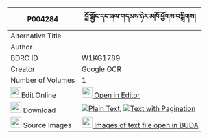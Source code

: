 |P004284|བློ་སྦྱོང་དང་ཞལ་གདམས་ཉེར་མཁོ་ཕྱོགས་བསྒྲིགས། 
| --- | --- 
|Alternative Title |
|Author | 
|BDRC ID | W1KG1789
|Creator | Google OCR
|Number of Volumes| 1
|<img width="25" src="https://img.icons8.com/color/25/000000/edit-property.png">Edit Online| [<img width="25" src="https://avatars.githubusercontent.com/u/45091458?s=200&v=4"> Open in Editor](http://editor.openpecha.org/P004284)
|<img width="25" src="https://img.icons8.com/fluent/48/000000/download-2.png"/>  Download | [![](https://img.icons8.com/color/20/000000/txt.png)Plain Text](https://github.com/Openpecha/P004284/releases/download/v1/lojong_dang_shyaldam_nyer_kho__plain_P004284.zip), [![](https://img.icons8.com/color/20/000000/txt.png)Text with Pagination](https://github.com/Openpecha/P004284/releases/download/v1/lojong_dang_shyaldam_nyer_kho__pages_P004284.zip)
|<img width="25" src="https://img.icons8.com/plasticine/100/000000/pictures-folder.png"/>  Source Images | [<img width="25" src="https://library.bdrc.io/icons/BUDA-small.svg"> Images of text file open in BUDA](https://library.bdrc.io/show/bdr:W1KG1789)